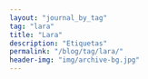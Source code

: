 ```yaml
---
layout: "journal_by_tag"
tag: "lara"
title: "Lara"
description: "Etiquetas"
permalink: "/blog/tag/lara/"
header-img: "img/archive-bg.jpg"
---
```

